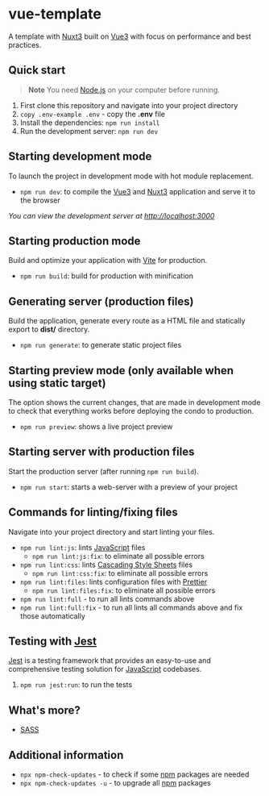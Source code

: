 # vue-template

A template with [Nuxt3](https://github.com/nuxt) built on [Vue3](https://github.com/vuejs/vue) with focus on performance and best practices.

## Quick start

> **Note**
> You need [Node.js](https://github.com/nodejs) on your computer before running.

1. First clone this repository and navigate into your project directory
2. `copy .env-example .env` - copy the **.env** file
3. Install the dependencies: `npm run install`
4. Run the development server: `npm run dev`

## Starting development mode

To launch the project in development mode with hot module replacement.

- `npm run dev`: to compile the [Vue3](https://github.com/vuejs/vue) and [Nuxt3](https://github.com/nuxt/framework) application and serve it to the browser

_You can view the development server at <http://localhost:3000>_

## Starting production mode

Build and optimize your application with [Vite](https://github.com/vitejs/vite) for production.

- `npm run build`: build for production with minification

## Generating server (production files)

Build the application, generate every route as a HTML file and statically export to **dist/** directory.

- `npm run generate`: to generate static project files

## Starting preview mode (only available when using **static** target)

The option shows the current changes, that are made in development mode to check that everything works before deploying the condo to production.

- `npm run preview`: shows a live project preview

## Starting server with production files

Start the production server (after running `npm run build`).

- `npm run start`: starts a web-server with a preview of your project

## Commands for linting/fixing files

Navigate into your project directory and start linting your files.

- `npm run lint:js`: lints [JavaScript](https://www.javascript.com) files
  - `npm run lint:js:fix`: to eliminate all possible errors
- `npm run lint:css`: lints [Cascading Style Sheets](https://developer.mozilla.org/en-US/docs/Web/CSS) files
  - `npm run lint:css:fix`: to eliminate all possible errors
- `npm run lint:files`: lints configuration files with [Prettier](https://github.com/prettier/prettier)
  - `npm run lint:files:fix`: to eliminate all possible errors
- `npm run lint:full` - to run all lints commands above
- `npm run lint:full:fix` - to run all lints all commands above and fix those automatically

## Testing with [Jest](https://jestjs.io)

[Jest](https://jestjs.io) is a testing framework that provides an easy-to-use and comprehensive testing solution for [JavaScript](https://www.javascript.com) codebases.

1. `npm run jest:run`: to run the tests

## What's more?

- [SASS](https://sass-lang.com)

## Additional information

- `npx npm-check-updates` - to check if some [npm](https://www.npmjs.com) packages are needed
- `npx npm-check-updates -u` - to upgrade all [npm](https://www.npmjs.com) packages

